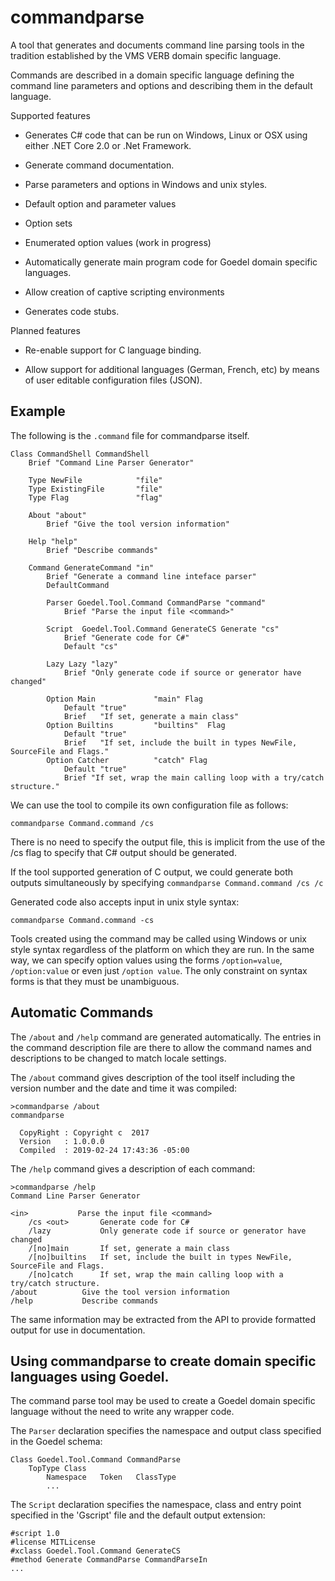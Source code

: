 # commandparse


A tool that generates and documents command line parsing tools in the tradition
established by the VMS VERB domain specific language.

Commands are described in a domain specific language defining the command line 
parameters and options and describing them in the default language.

Supported features

* Generates C# code that can be run on Windows, Linux or OSX using either .NET Core 2.0
or .Net Framework.

* Generate command documentation.

* Parse parameters and options in Windows and unix styles.

* Default option and parameter values

* Option sets

* Enumerated option values (work in progress)

* Automatically generate main program code for Goedel domain specific languages.

* Allow creation of captive scripting environments

* Generates code stubs.


Planned features

* Re-enable support for C language binding.

* Allow support for additional languages (German, French, etc) by means of 
user editable configuration files (JSON).

## Example

The following is the `.command` file for commandparse itself.

````
Class CommandShell CommandShell
	Brief "Command Line Parser Generator"

	Type NewFile			"file"
	Type ExistingFile		"file"
	Type Flag				"flag"
	
	About "about"
		Brief "Give the tool version information"

	Help "help"
		Brief "Describe commands"

	Command GenerateCommand "in"
		Brief "Generate a command line inteface parser"
		DefaultCommand

		Parser Goedel.Tool.Command CommandParse "command"
			Brief "Parse the input file <command>"

		Script  Goedel.Tool.Command GenerateCS Generate "cs"
			Brief "Generate code for C#"
			Default "cs"

		Lazy Lazy "lazy"	
			Brief "Only generate code if source or generator have changed"

		Option Main				"main" Flag
			Default "true"
			Brief	"If set, generate a main class"
		Option Builtins			"builtins"	Flag
			Default "true"
			Brief	"If set, include the built in types NewFile, SourceFile and Flags."
		Option Catcher			"catch" Flag
			Default "true"
			Brief "If set, wrap the main calling loop with a try/catch structure."
````

We can use the tool to compile its own configuration file as follows:

````
commandparse Command.command /cs 
````

There is no need to specify the output file, this is implicit from the use of the /cs flag
to specify that C# output should be generated.

If the tool supported generation of C output, we could generate both outputs simultaneously
by specifying `commandparse Command.command /cs /c`

Generated code also accepts input in unix style syntax:

````
commandparse Command.command -cs
````

Tools created using the command may be called using Windows or unix style syntax
regardless of the platform on which they are run. In the same way, we can
specify option values using the forms `/option=value`, `/option:value` or
even just `/option value`. The only constraint on syntax forms is that they
must be unambiguous.


## Automatic Commands

The `/about` and `/help` command are generated automatically. The entries in the command
description file are there to allow the command names and descriptions to be changed 
to match locale settings.

The `/about` command gives description of the tool itself including the version number
and the date and time it was compiled:

````
>commandparse /about
commandparse

  CopyRight : Copyright c  2017
  Version   : 1.0.0.0
  Compiled  : 2019-02-24 17:43:36 -05:00

````

The `/help` command gives a description of each command:

````
>commandparse /help
Command Line Parser Generator

<in>           Parse the input file <command>
    /cs	<out>       Generate code for C#
	/lazy           Only generate code if source or generator have changed
    /[no]main       If set, generate a main class
    /[no]builtins   If set, include the built in types NewFile, SourceFile and Flags.
    /[no]catch      If set, wrap the main calling loop with a try/catch structure.
/about          Give the tool version information
/help           Describe commands
````

The same information may be extracted from the API to provide formatted
output for use in documentation.

## Using commandparse to create domain specific languages using Goedel.

The command parse tool may be used to create a Goedel domain specific language without
the need to write any wrapper code.

The `Parser` declaration specifies the namespace and output class specified in
the Goedel schema:

````
Class Goedel.Tool.Command CommandParse
	TopType Class
		Namespace	Token	ClassType
		...
````

The `Script` declaration specifies the namespace, class and entry point specified
in the 'Gscript' file and the default output extension:

````
#script 1.0
#license MITLicense
#xclass Goedel.Tool.Command GenerateCS
#method Generate CommandParse CommandParseIn
...
````